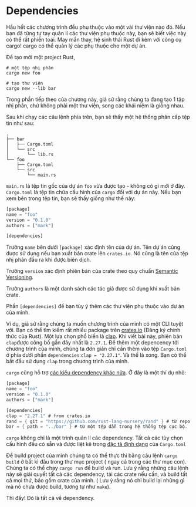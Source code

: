 # Dependencies

Hầu hết các chương trình đều phụ thuộc vào một vài thư viện nào đó. Nếu bạn đã từng tự tay quản lí các thư viện phụ thuộc này, bạn sẽ biết việc này có thể rất phiền toái. May mắn thay, hệ sinh thái Rust đi kèm với công cụ cargo! cargo có thể quản lý các phụ thuộc cho một dự án.

Để tạo mới một project Rust,

```rust,mdbook-runnable,editable
# một tệp nhị phân
cargo new foo

# tạo thư viện
cargo new --lib bar
```

Trong phần tiếp theo của chương này, giả sử rằng chúng ta đang tạo 1 tập nhị phân, chứ không phải một thư viện, song các khái niệm là giống nhau.

Sau khi chạy các câu lệnh phía trên, bạn sẽ thấy một hệ thống phân cấp tệp tin như sau: 

```rust,mdbook-runnable,editable
.
├── bar
│   ├── Cargo.toml
│   └── src
│       └── lib.rs
└── foo
    ├── Cargo.toml
    └── src
        └── main.rs
```
`main.rs` là tệp tin gốc của dự án `foo` vừa được tạo - không có gì mới ở đây. `Cargo.toml` là tệp tin chứa cấu hình của `cargo` đối với dự án này. Nếu bạn xem bên trong tệp tin, bạn sẽ thấy giống như thế này: 
```rust
[package]
name = "foo"
version = "0.1.0"
authors = ["mark"]

[dependencies]
```
Trường `name` bên dưới `[package]` xác định tên của dự án. Tên dự án cũng được sử dụng nếu bạn xuất bản crate lên `crates.io`. Nó cũng là tên của tệp nhị phân đầu ra khi được biên dịch.

Trường `version` xác định phiên bản của crate theo quy chuẩn [Semantic Versioning](https://semver.org/).

Trường `authors` là một danh sách các tác giả được sử dụng khi xuất bản crate.

Phần `[dependencies]` để bạn tùy ý thêm các thư viện phụ thuộc vào dự án của mình.

Ví dụ, giả sử rằng chúng ta muốn chương trình của mình có một CLI tuyệt vời. Bạn có thể tìm kiếm rất nhiều package trên [crates.io](https://crates.io/) (Đăng ký chính thức của Rust). Một lựa chọn phổ biến là [clap](https://crates.io/crates/clap). Khi viết bài này, phiên bản `clap`được công bố gần đây nhất là `2.27.1`. Để thêm một depencency tới chương trình của mình, chúng ta đơn giản chỉ cần thêm vào tệp `Cargo.toml` ở phía dưới phần `dependencies`:`clap = "2.27.1"`.  Và thế là xong. Bạn có thể bắt đầu sử dụng `clap` trong chương trình của mình.

`cargo` cũng hỗ trợ [các kiểu dependency khác nữa](https://doc.rust-lang.org/cargo/reference/specifying-dependencies.html). Ở đây là một thí dụ nhỏ:

```rust
[package]
name = "foo"
version = "0.1.0"
authors = ["mark"]

[dependencies]
clap = "2.27.1" # from crates.io
rand = { git = "https://github.com/rust-lang-nursery/rand" } # từ repo online.
bar = { path = "../bar" } # từ một tệp dẫn trong hệ thống tệp cục bộ.
```
`cargo` không chỉ là một trình quản lí các dependency. Tất cả các tùy chọn cấu hình đều có sẵn và được liệt kê trong [đặc tả định dạng](https://doc.rust-lang.org/cargo/reference/manifest.html) của `Cargo.toml`

Để  build project của mình chúng ta có thể  thực thi bằng câu lệnh `cargo build` ở bất kì đâu trong thư mục project ( ngay cả trong các thư mục con). Chúng ta có thể chạy `cargo run` để build và run. Lưu ý rằng những câu lệnh này sẽ giải quyết tất cả các dependency, tải các crate nếu cần, và build tất cả mọi thứ, bảo gồm crate của mình. ( Lưu ý rằng nó chỉ build lại những gì mà nó chưa được build, tương tự như `make`).

Thì đấy! Đó là tất cả về dependency.